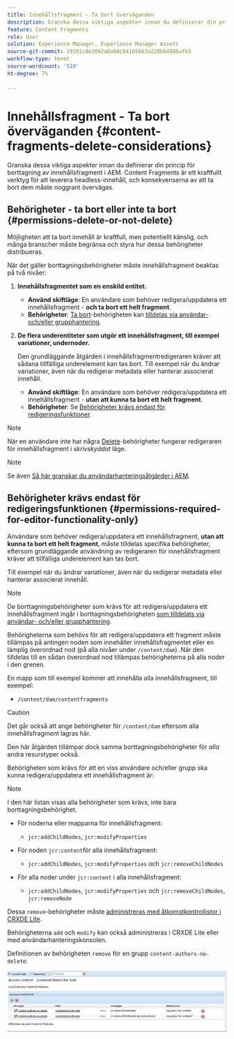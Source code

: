 ```yaml
---
title: Innehållsfragment - Ta bort överväganden
description: Granska dessa viktiga aspekter innan du definierar din princip för borttagning av innehållsfragment i AEM. Content Fragments är ett kraftfullt verktyg för att leverera headless-innehåll, och konsekvenserna av att ta bort dem måste noggrant övervägas.
feature: Content Fragments
role: User
solution: Experience Manager, Experience Manager Assets
source-git-commit: 29391c8e3042a8a04c64165663a228bb4886afb5
workflow-type: tm+mt
source-wordcount: '510'
ht-degree: 7%

---
```


# Innehållsfragment - Ta bort överväganden {#content-fragments-delete-considerations}

Granska dessa viktiga aspekter innan du definierar din princip för borttagning av innehållsfragment i AEM. Content Fragments är ett kraftfullt verktyg för att leverera headless-innehåll, och konsekvenserna av att ta bort dem måste noggrant övervägas.

## Behörigheter - ta bort eller inte ta bort {#permissions-delete-or-not-delete}

Möjligheten att ta bort innehåll är kraftfull, men potentiellt känslig, och många branscher måste begränsa och styra hur dessa behörigheter distribueras.

När det gäller borttagningsbehörigheter måste innehållsfragment beaktas på två nivåer:

1. **Innehållsfragmentet som en enskild entitet.**

   * **Använd skiftläge**: En användare som behöver redigera/uppdatera ett innehållsfragment - **och ta bort ett helt fragment**.
   * **Behörigheter**: [Ta bort](/help/sites-administering/security.md#actions)-behörigheten kan [tilldelas via användar- och/eller grupphantering](/help/sites-administering/security.md#managing-permissions).

2. **De flera underentiteter som utgör ett innehållsfragment, till exempel variationer, undernoder.**

   Den grundläggande åtgärden i innehållsfragmentredigeraren kräver att sådana tillfälliga underelement kan tas bort. Till exempel när du ändrar variationer, även när du redigerar metadata eller hanterar associerat innehåll.

   * **Använd skiftläge**: En användare som behöver redigera/uppdatera ett innehållsfragment - **utan att kunna ta bort ett helt fragment**.
   * **Behörigheter**: Se [Behörigheter krävs endast för redigeringsfunktioner](#permissions-required-for-editor-functionality-only).

>[!NOTE]
>
>När en användare inte har några [Delete](/help/sites-administering/security.md#actions)-behörigheter fungerar redigeraren för innehållsfragment i *skrivskyddat* läge.

>[!NOTE]
>
>Se även [Så här granskar du användarhanteringsåtgärder i AEM](/help/sites-administering/audit-user-management-operations.md).

## Behörigheter krävs endast för redigeringsfunktionen {#permissions-required-for-editor-functionality-only}

Användare som behöver redigera/uppdatera ett innehållsfragment, **utan att kunna ta bort ett helt fragment**, måste tilldelas specifika behörigheter, eftersom grundläggande användning av redigeraren för innehållsfragment kräver att tillfälliga underelement kan tas bort.

Till exempel när du ändrar variationer, även när du redigerar metadata eller hanterar associerat innehåll.

>[!NOTE]
>
>De borttagningsbehörigheter som krävs för att redigera/uppdatera ett innehållsfragment ingår i borttagningsbehörigheten [som tilldelats via användar- och/eller grupphantering](/help/sites-administering/security.md#managing-permissions).

Behörigheterna som behövs för att redigera/uppdatera ett fragment måste tillämpas på antingen noden som innehåller innehållsfragmentet eller en lämplig överordnad nod (på alla nivåer under `/content/dam`). När den tilldelas till en sådan överordnad nod tillämpas behörigheterna på alla noder i den grenen.

En mapp som till exempel kommer att innehålla alla innehållsfragment, till exempel:

* `/content/dam/contentfragments`

>[!CAUTION]
>
>Det går också att ange behörigheter för `/content/dam` eftersom alla innehållsfragment lagras här.
>
>Den här åtgärden tillämpar dock samma borttagningsbehörigheter för *alla* andra resurstyper också.

Behörigheten som krävs för att en viss användare och/eller grupp ska kunna redigera/uppdatera ett innehållsfragment är:

>[!NOTE]
>
>I den här listan visas alla behörigheter som krävs, inte bara borttagningsbehörighet.

* För noderna eller mapparna för innehållsfragment:

   * `jcr:addChildNodes`, `jcr:modifyProperties`

* För noden `jcr:content`för alla innehållsfragment:

   * `jcr:addChildNodes`, `jcr:modifyProperties` och `jcr:removeChildNodes`

* För alla noder under `jcr:content` i alla innehållsfragment:

   * `jcr:addChildNodes`, `jcr:modifyProperties` och `jcr:removeChildNodes`, `jcr:removeNode`

Dessa `remove`-behörigheter måste [administreras med åtkomstkontrollistor i CRXDE Lite](/help/sites-administering/user-group-ac-admin.md#access-right-management).

Behörigheterna `add` och `modify` kan också administreras i CRXDE Lite eller med användarhanteringskonsolen.

Definitionen av behörigheten `remove` för en grupp `content-authors-no-delete`:

![cf-delete-03](assets/cf-delete-03.png)
